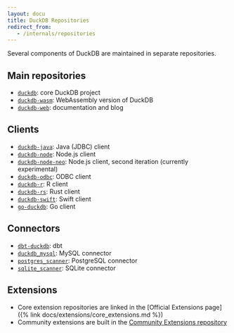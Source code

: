 ```yaml
---
layout: docu
title: DuckDB Repositories
redirect_from:
   - /internals/repositories
---
```


Several components of DuckDB are maintained in separate repositories.

## Main repositories

* [`duckdb`](https://github.com/duckdb/duckdb): core DuckDB project
* [`duckdb-wasm`](https://github.com/duckdb/duckdb-wasm): WebAssembly version of DuckDB
* [`duckdb-web`](https://github.com/duckdb/duckdb-web): documentation and blog

## Clients

* [`duckdb-java`](https://github.com/duckdb/duckdb-java): Java (JDBC) client
* [`duckdb-node`](https://github.com/duckdb/duckdb-node): Node.js client
* [`duckdb-node-neo`](https://github.com/duckdb/duckdb-node): Node.js client, second iteration (currently experimental)
* [`duckdb-odbc`](https://github.com/duckdb/duckdb-odbc): ODBC client
* [`duckdb-r`](https://github.com/duckdb/duckdb-r): R client
* [`duckdb-rs`](https://github.com/duckdb/duckdb-rs): Rust client
* [`duckdb-swift`](https://github.com/duckdb/duckdb-swift): Swift client
* [`go-duckdb`](https://github.com/marcboeker/go-duckdb): Go client

## Connectors

* [`dbt-duckdb`](https://github.com/duckdb/dbt-duckdb): dbt
* [`duckdb_mysql`](https://github.com/duckdb/duckdb_mysql): MySQL connector
* [`postgres_scanner`](https://github.com/duckdb/postgres_scanner): PostgreSQL connector
* [`sqlite_scanner`](https://github.com/duckdb/sqlite_scanner): SQLite connector

## Extensions

* Core extension repositories are linked in the [Official Extensions page]({% link docs/extensions/core_extensions.md %})
* Community extensions are built in the [Community Extensions repository](https://github.com/duckdb/community-extensions)
